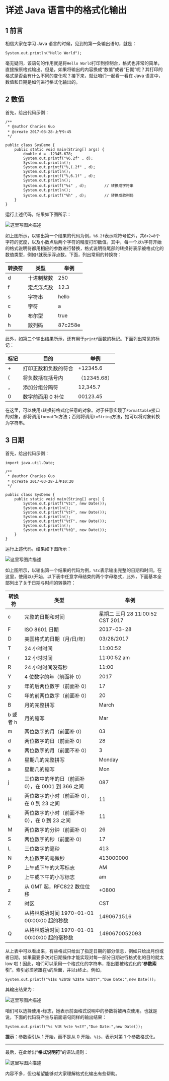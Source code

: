 # 详述 Java 语言中的格式化输出

1 前言
----

相信大家在学习 Java 语言的时候，见到的第一条输出语句，就是：

```
System.out.println("Hello World");
```

毫无疑问，该语句的作用就是将`Hello World`打印到控制台，格式也非常的简单，直接按原格式输出。但是，如果将输出的内容换成“数值”或者“日期”呢？其打印的格式是否会有什么不同的变化呢？接下来，就让咱们一起看一看在 Java 语言中，数值和日期是如何进行格式化输出的。

2 数值
----
首先，给出代码示例：
```
/**
 * @author Charies Guo
 * @create 2017-03-28-上午9:45
 */

public class SysDemo {
    public static void main(String[] args) {
        double d = -12345.678;
        System.out.printf("%6.2f" , d);
        System.out.println();
        System.out.printf("%,(.2f" , d);
        System.out.println();
        System.out.printf("%,6.1f" , d);
        System.out.println();
        System.out.printf("%s" , d);        // 转换成字符串
        System.out.println();
        System.out.printf("%h" , d);        // 转换成散列码
    }
}
```
运行上述代码，结果如下图所示：

![这里写图片描述](http://img.blog.csdn.net/20170328102024581)

如上图所示，以输出第一个结果的代码为例，`%6.2f`表示除符号位外，共`6+2=8`个字符的宽度，以及小数点后两个字符的精度打印数值。其中，每一个以`%`字符开始的格式说明符都用相应的参数进行替换，格式说明符尾部的转换符表示被格式化的数值类型，例如`f`就表示浮点数。下面，列出常用的转换符：

| 转换符 | 类型 | 举例 |
| ------------- |-------------| -----|
| d |  十进制整数| 250 |
|  f|  定点浮点数|  12.3|
|  s|  字符串|hello  |
|  c| 字符 | a |
|  b| 布尔型 |true  |
|  h| 散列码 |87c258e  |


此外，如第二个输出结果所示，还有用于`printf`函数的标记。下面列出常见的标记：

| 标记| 目的 | 举例 |
| ------------- |-------------| -----|
| + |打印正数和负数的符合  |+12345.6  |
| (|将负数括在括号内  |（12345.68）  |
|， |添加分组分隔符  |12,345.7  |
|0 |数字前面用 0 补位  |00123.45  |

在这里，可以使用`s`转换符格式化任意的对象。对于任意实现了`Formattable`接口的对象，都将调用`formatTo`方法；否则将调用`toString`方法，她可以将对象转换为字符串。


3 日期
----
首先，给出代码示例：
```
import java.util.Date;

/**
 * @author Charies Guo
 * @create 2017-03-28-上午10:20
 */

public class SysDemo {
    public static void main(String[] args) {
        System.out.printf("%tc", new Date());
        System.out.println();
        System.out.printf("%tF", new Date());
        System.out.println();
        System.out.printf("%tT", new Date());
        System.out.println();
        System.out.printf("%tQ", new Date());
    }
}
```
运行上述代码，结果如下图所示：

![这里写图片描述](http://img.blog.csdn.net/20170328110310789)

如上图所示，以输出第一个结果的代码为例，`%tc`表示输出完整的日期和时间。在这里，使用以`t`开始，以下表中任意字母结束的两个字母格式，此外，下面基本全部列出了关于日期与时间的转换符：

| 转换符 | 类型 | 举例 |
| ------------- |-------------| -----|
|  c|  完整的日期和时间|星期二 三月 28 11:00:52 CST 2017  |
|  F| ISO 8601 日期|2017-03-28  |
|  D| 美国格式的日期（月/日/年） |03/28/2017  |
|  T| 24 小时时间 | 11:00:52 |
|  r| 12 小时时间 |  11:00:52 am|
|  R| 24 小时时间没有秒 |11:00  |
|  Y| 4 位数字的年（前面补 0） |2017  |
|  y|  年的后两位数字（前面补 0）|  17|
|  C| 年的前两位数字（前面补 0）|  20|
|  B| 月的完整拼写 |March  |
|  b 或者 h | 月的缩写 |Mar  |
|  m| 两位数字的月（前面补 0） | 03 |
|  d| 两位数字的日（前面补 0） |  28|
|  e|  两位数字的月（前面不补 0）| 3 |
|  A| 星期几的完整拼写 | Monday |
|  a| 星期几的缩写 | Mon |
|  j|  三位数中的年的日（前面补 0），在 0001 到 366 之间| 087 |
| H | 两位数字的小时（前面补 0），在 0 到 23 之间 | 11 |
|  k| 两位数字的小时（前面不补 0），在 0 到 23 之间 | 11 |
|  M| 两位数字的分钟（前面补 0）|  26|
|  S| 两位数字的秒（前面补 0） |  17|
|  L| 三位数字的毫秒 | 413 |
|  N| 九位数字的毫微秒 | 413000000 |
|  P| 上午或下午的大写标志 | AM |
|  p| 上午或下午的小写标志 | am |
|  z| 从 GMT 起，RFC822 数位位移 | +0800 |
|  Z| 时区 | CST |
|  s| 从格林威治时间 1970-01-01 00:00:00 起的秒数 | 1490671516 |
|  Q| 从格林威治时间 1970-01-01 00:00:00 起的毫秒数 | 1490670052093 |

从上表中可以看出来，有些格式只给出了指定日期的部分信息，例如只给出月份或者日期。如果需要多次对日期操作才能实现对每一部分日期进行格式化的目的就太 low 啦！因此，咱们可以采用一个格式化的字符串，指出要被格式化的“**参数索引**”。索引必须紧跟在`%`的后面，并以`$`终止。例如，

```
System.out.printf("%1$s %2$tB %2$te %2$tY","Due Date:",new Date());
```
其输出结果为：

![这里写图片描述](http://img.blog.csdn.net/20170328131954199)

咱们可以选择使用`<`标志，她表示前面格式说明中的参数将被再次使用。也就是说，下面的代码将产生与前面语句同样的输出结果：

```
System.out.printf("%s %tB %<te %<tY","Due Date:",new Date());
```
**提示**：参数索引从 1 开始，而不是从 0 开始，`%1$`，表示对第 1 个参数格式化。


----------


最后，在此给出“**格式说明符**”的语法规则：

![这里写图片描述](http://img.blog.csdn.net/20170328130516272)

内容不多，但也希望能够对大家理解格式化输出有些帮助。









